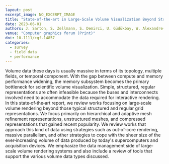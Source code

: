 ```yaml
---
layout: post
excerpt_image: NO_EXCERPT_IMAGE
title: "State‐of‐the‐art in Large‐Scale Volume Visualization Beyond Structured Data"
date: 2023-06-01
authors: J. Sarton, S. Zellmann, S. Demirci, U. Güdükbay, W. Alexandre‐Barff, L. Lucas, J. Dischler, S. Wesner & I. Wald
venue: "Computer graphics forum (Print)"
doi: 10.1111/cgf.14857
categories:
  - survey
  - field data
  - performance
---
```

Volume data these days is usually massive in terms of its topology, multiple fields, or temporal component. With the gap between compute and memory performance widening, the memory subsystem becomes the primary bottleneck for scientific volume visualization. Simple, structured, regular representations are often infeasible because the buses and interconnects involved need to accommodate the data required for interactive rendering. In this state‐of‐the‐art report, we review works focusing on large‐scale volume rendering beyond those typical structured and regular grid representations. We focus primarily on hierarchical and adaptive mesh refinement representations, unstructured meshes, and compressed representations that gained recent popularity. We review works that approach this kind of data using strategies such as out‐of‐core rendering, massive parallelism, and other strategies to cope with the sheer size of the ever‐increasing volume of data produced by today's supercomputers and acquisition devices. We emphasize the data management side of large‐scale volume rendering systems and also include a review of tools that support the various volume data types discussed.

